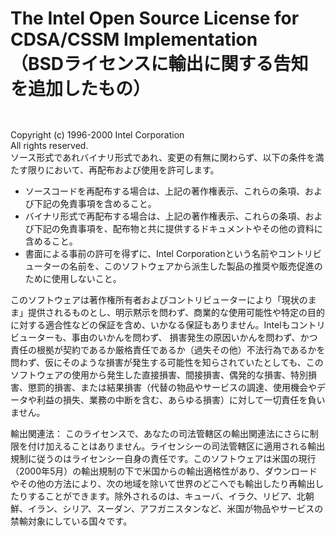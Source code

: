 The Intel Open Source License for CDSA/CSSM Implementation\
（BSDライセンスに輸出に関する告知を追加したもの）
===========================================================

`                         `

Copyright (c) 1996-2000 Intel Corporation\
All rights reserved.\
ソース形式であれバイナリ形式であれ、変更の有無に関わらず、以下の条件を満たす限りにおいて、再配布および使用を許可します。

-   ソースコードを再配布する場合は、上記の著作権表示、これらの条項、および下記の免責事項を含めること。
-   バイナリ形式で再配布する場合は、上記の著作権表示、これらの条項、および下記の免責事項を、配布物と共に提供するドキュメントやその他の資料に含めること。
-   書面による事前の許可を得ずに、Intel
    Corporationという名前やコントリビューターの名前を、このソフトウェアから派生した製品の推奨や販売促進のために使用しないこと。

このソフトウェアは著作権所有者およびコントリビューターにより「現状のまま」提供されるものとし、明示黙示を問わず、商業的な使用可能性や特定の目的に対する適合性などの保証を含め、いかなる保証もありません。Intelもコントリビューターも、事由のいかんを問わず、
損害発生の原因いかんを問わず、かつ責任の根拠が契約であるか厳格責任であるか（過失その他）不法行為であるかを問わず、仮にそのような損害が発生する可能性を知らされていたとしても、このソフトウェアの使用から発生した直接損害、間接損害、偶発的な損害、特別損害、懲罰的損害、または結果損害（代替の物品やサービスの調達、使用機会やデータや利益の損失、業務の中断を含む、あらゆる損害）に対して一切責任を負いません。

輸出関連法：
このライセンスで、あなたの司法管轄区の輸出関連法にさらに制限を付け加えることはありません。ライセンシーの司法管轄区に適用される輸出規制に従うのはライセンシー自身の責任です。このソフトウェアは米国の現行（2000年5月）の輸出規制の下で米国からの輸出適格性があり、ダウンロードやその他の方法により、次の地域を除いて世界のどこへでも輸出したり再輸出したりすることができます。除外されるのは、キューバ、イラク、リビア、北朝鮮、イラン、シリア、スーダン、アフガニスタンなど、米国が物品やサービスの禁輸対象にしている国々です。
